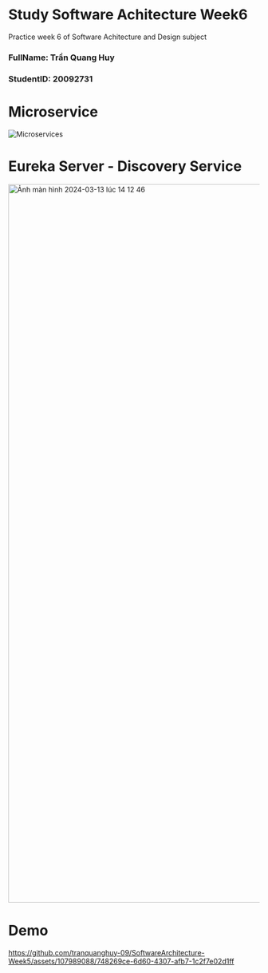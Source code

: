 # Study Software Achitecture Week6
Practice week 6 of Software Achitecture and Design subject <br>

<h3>FullName: Trần Quang Huy</h3>
<h3>StudentID: 20092731</h3>

# Microservice
![Microservices](https://github.com/tranquanghuy-09/SoftwareArchitecture-Week6/assets/107989088/7edc7738-4541-4346-adbc-c87b6831aa24)


# Eureka Server - Discovery Service
<img width="1440" alt="Ảnh màn hình 2024-03-13 lúc 14 12 46" src="https://github.com/tranquanghuy-09/SoftwareArchitecture-Week5/assets/107989088/5e155918-37f3-4dab-b540-d5a34d167821">

# Demo
https://github.com/tranquanghuy-09/SoftwareArchitecture-Week5/assets/107989088/748269ce-6d60-4307-afb7-1c2f7e02d1ff

